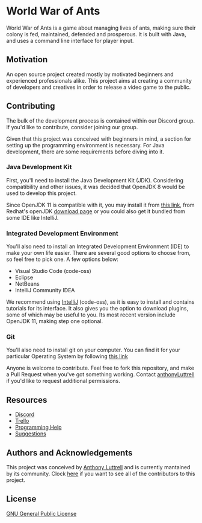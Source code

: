 
# World War of Ants

World War of Ants is a game about managing lives of ants, making sure their colony is fed, maintained, defended and prosperous. It is built with Java, and uses a command line interface for player input.

## Motivation

An open source project created mostly by motivated beginners and experienced professionals alike. This project aims at creating a community of developers and creatives in order to release a video game to the public.

## Contributing

The bulk of the development process is contained within our Discord group. If you'd like to contribute, consider joining our group. 

Given that this project was conceived with beginners in mind, a section for setting up the programming environment is necessary. For Java development, there are some requirements before diving into it.

### Java Development Kit

First, you'll need to install the Java Development Kit (JDK). Considering compatibility and other issues, it was decided that OpenJDK 8 would be used to develop this project.

Since OpenJDK 11 is compatible with it, you may install it from [this link](https://openjdk.java.net/), from Redhat's openJDK [download page](https://developers.redhat.com/products/openjdk/download) or you could also get it bundled from some IDE like IntelliJ.

### Integrated Development Environment

You'll also need to install an Integrated Development Environment (IDE) to make your own life easier. There are several good options to choose from, so feel free to pick one. A few options below:

+ Visual Studio Code (code-oss)
+ Eclipse
+ NetBeans
+ IntelliJ Community IDEA

We recommend using [IntelliJ](https://www.jetbrains.com/idea/) (code-oss), as it is easy to install and contains tutorials for its interface. It also gives you the option to download plugins, some of which may be useful to you. Its most recent version include OpenJDK 11, making step one optional.

### Git

You'll also need to install git on your computer. You can find it for your particular Operating System by following [this link](https://git-scm.com/downloads)

Anyone is welcome to contribute. Feel free to fork this repository, and make a Pull Request when you've got something working. Contact [anthonyLuttrell](https://github.com/anthonyLuttrell) if you'd like to request additional permissions.

## Resources
+ [Discord](https://discordapp.com/invite/NACP6WZ)
+ [Trello](https://trello.com/b/xDj6KfHq/world-war-of-ants)
+ [Programming Help](https://docs.google.com/document/d/1p5i64NT7B5y-CNH9MyeQT5jwRByZ2o8yJnSnykOSJNQ/edit)
+ [Suggestions](https://docs.google.com/document/d/1yr9REhs6ev9SFzBuuHrqM-ivjuUrOdPJwc0rheYKv28/edit)

## Authors and Acknowledgements

This project was conceived by [Anthony Luttrell](https://github.com/anthonyLuttrell) and is currently mantained by its community.
Clock [here](https://github.com/warofants/wwa/graphs/contributors) if you want to see all of the contributors to this project.

## License

[GNU General Public License](https://www.gnu.org/licenses/gpl-3.0.en.html)
